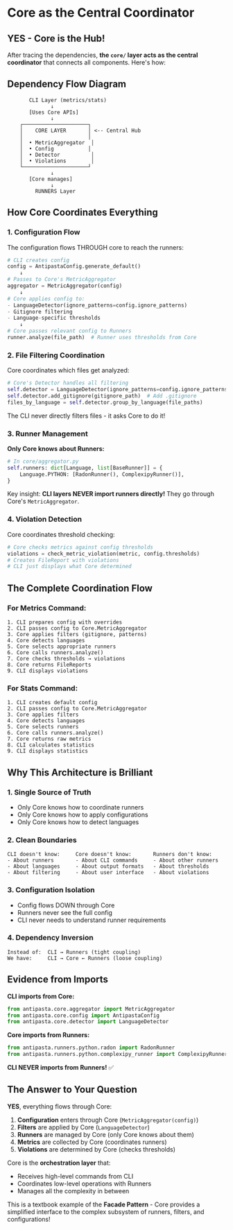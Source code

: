 # Core as the Central Coordinator

## YES - Core is the Hub!

After tracing the dependencies, **the `core/` layer acts as the central coordinator** that connects all components. Here's how:

## Dependency Flow Diagram

```
       CLI Layer (metrics/stats)
              ↓
       [Uses Core APIs]
              ↓
    ┌─────────────────────┐
    │    CORE LAYER       │ <-- Central Hub
    │                     │
    │  • MetricAggregator  │
    │  • Config           │
    │  • Detector          │
    │  • Violations        │
    └─────────────────────┘
              ↓
       [Core manages]
              ↓
         RUNNERS Layer
```

## How Core Coordinates Everything

### 1. **Configuration Flow**

The configuration flows THROUGH core to reach the runners:

```python
# CLI creates config
config = AntipastaConfig.generate_default()
    ↓
# Passes to Core's MetricAggregator
aggregator = MetricAggregator(config)
    ↓
# Core applies config to:
- LanguageDetector(ignore_patterns=config.ignore_patterns)
- Gitignore filtering
- Language-specific thresholds
    ↓
# Core passes relevant config to Runners
runner.analyze(file_path)  # Runner uses thresholds from Core
```

### 2. **File Filtering Coordination**

Core coordinates which files get analyzed:

```python
# Core's Detector handles all filtering
self.detector = LanguageDetector(ignore_patterns=config.ignore_patterns)
self.detector.add_gitignore(gitignore_path)  # Add .gitignore
files_by_language = self.detector.group_by_language(file_paths)
```

The CLI never directly filters files - it asks Core to do it!

### 3. **Runner Management**

**Only Core knows about Runners:**

```python
# In core/aggregator.py
self.runners: dict[Language, list[BaseRunner]] = {
    Language.PYTHON: [RadonRunner(), ComplexipyRunner()],
}
```

Key insight: **CLI layers NEVER import runners directly!** They go through Core's `MetricAggregator`.

### 4. **Violation Detection**

Core coordinates threshold checking:

```python
# Core checks metrics against config thresholds
violations = check_metric_violation(metric, config.thresholds)
# Creates FileReport with violations
# CLI just displays what Core determined
```

## The Complete Coordination Flow

### For Metrics Command:
```
1. CLI prepares config with overrides
2. CLI passes config to Core.MetricAggregator
3. Core applies filters (gitignore, patterns)
4. Core detects languages
5. Core selects appropriate runners
6. Core calls runners.analyze()
7. Core checks thresholds → violations
8. Core returns FileReports
9. CLI displays violations
```

### For Stats Command:
```
1. CLI creates default config
2. CLI passes config to Core.MetricAggregator
3. Core applies filters
4. Core detects languages
5. Core selects runners
6. Core calls runners.analyze()
7. Core returns raw metrics
8. CLI calculates statistics
9. CLI displays statistics
```

## Why This Architecture is Brilliant

### 1. **Single Source of Truth**
- Only Core knows how to coordinate runners
- Only Core knows how to apply configurations
- Only Core knows how to detect languages

### 2. **Clean Boundaries**
```
CLI doesn't know:     Core doesn't know:       Runners don't know:
- About runners       - About CLI commands     - About other runners
- About languages     - About output formats   - About thresholds
- About filtering     - About user interface   - About violations
```

### 3. **Configuration Isolation**
- Config flows DOWN through Core
- Runners never see the full config
- CLI never needs to understand runner requirements

### 4. **Dependency Inversion**
```
Instead of:  CLI → Runners (tight coupling)
We have:     CLI → Core ← Runners (loose coupling)
```

## Evidence from Imports

**CLI imports from Core:**
```python
from antipasta.core.aggregator import MetricAggregator
from antipasta.core.config import AntipastaConfig
from antipasta.core.detector import LanguageDetector
```

**Core imports from Runners:**
```python
from antipasta.runners.python.radon import RadonRunner
from antipasta.runners.python.complexipy_runner import ComplexipyRunner
```

**CLI NEVER imports from Runners!** ✅

## The Answer to Your Question

**YES**, everything flows through Core:

1. **Configuration** enters through Core (`MetricAggregator(config)`)
2. **Filters** are applied by Core (`LanguageDetector`)
3. **Runners** are managed by Core (only Core knows about them)
4. **Metrics** are collected by Core (coordinates runners)
5. **Violations** are determined by Core (checks thresholds)

Core is the **orchestration layer** that:
- Receives high-level commands from CLI
- Coordinates low-level operations with Runners
- Manages all the complexity in between

This is a textbook example of the **Facade Pattern** - Core provides a simplified interface to the complex subsystem of runners, filters, and configurations!
